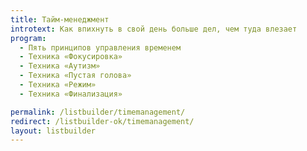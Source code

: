```yaml
---
title: Тайм-менеджмент
introtext: Как впихнуть в свой день больше дел, чем туда влезает
program: 
  - Пять принципов управления временем
  - Техника «Фокусировка»
  - Техника «Аутизм»
  - Техника «Пустая голова»
  - Техника «Режим»
  - Техника «Финализация»

permalink: /listbuilder/timemanagement/
redirect: /listbuilder-ok/timemanagement/
layout: listbuilder
---
```

